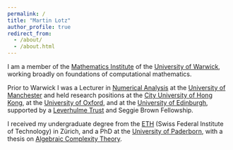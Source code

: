 ```yaml
---
permalink: /
title: "Martin Lotz"
author_profile: true
redirect_from: 
  - /about/
  - /about.html
---
```


I am a member of the <a href="https://warwick.ac.uk/fac/sci/maths/">Mathematics Institute</a> of the <a href="http://www.warwick.ac.uk">University of Warwick</a>, working broadly on foundations of computational mathematics. 

Prior to Warwick I was a Lecturer in <a href="https://www.maths.manchester.ac.uk/research/themes/numerical-analysis-and-scientific-computing/"> Numerical Analysis</a> at the <a href="http://www.maths.manchester.ac.uk">University of Manchester</a> and held research positions at the <a href="http://www6.cityu.edu.hk/ma/">City University of Hong Kong</a>, at the <a href="http://www.maths.ox.ac.uk">University of Oxford</a>, and at the <a href="http://www.maths.ed.ac.uk">University of Edinburgh</a>, supported by a <a href="http://www.leverhulme.ac.uk">Leverhulme Trust</a> and Seggie Brown Fellowship. 

I received my undergraduate degree from the <a href="http://www.math.ethz.ch">ETH</a> (Swiss Federal Institute of Technology) in Z&uuml;rich, and a PhD at the <a href="http://www.uni-paderborn.de">University of Paderborn</a>, with a thesis on <a href="https://www.springer.com/gp/book/9783540605829">Algebraic Complexity Theory</a>.